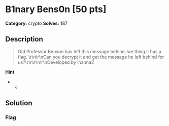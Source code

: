 # B1nary Bens0n [50 pts]

**Category:** crypto
**Solves:** 187

## Description
>Old Professor Benson has left this message behine, we thing it has a flag. \r\n\r\nCan you decrypt it and get the message he left behind for us?\r\n\r\n\r\nDeveloped by ihanna2

**Hint**
* -

## Solution

### Flag

